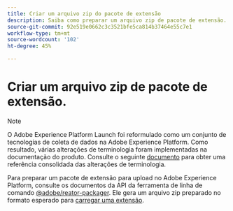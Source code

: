 ```yaml
---
title: Criar um arquivo zip do pacote de extensão
description: Saiba como preparar um arquivo zip de pacote de extensão.
source-git-commit: 92e519e0662c3c3521bfe5ca814b37464e55c7e1
workflow-type: tm+mt
source-wordcount: '102'
ht-degree: 45%

---
```


# Criar um arquivo zip de pacote de extensão.

>[!NOTE]
>
>O Adobe Experience Platform Launch foi reformulado como um conjunto de tecnologias de coleta de dados na Adobe Experience Platform. Como resultado, várias alterações de terminologia foram implementadas na documentação do produto. Consulte o seguinte [documento](../../term-updates.md) para obter uma referência consolidada das alterações de terminologia.

Para preparar um pacote de extensão para upload no Adobe Experience Platform, consulte os documentos da API da ferramenta de linha de comando [@adobe/reator-packager](https://www.npmjs.com/package/@adobe/reactor-packager). Ele gera um arquivo zip preparado no formato esperado para [carregar uma extensão](./upload-and-test.md).
